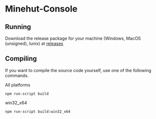 # Minehut-Console

## Running
Download the release package for your machine (Windows, MacOS (unsigned), lunix) at [releases](https://github.com/ronaldgameking/Minehut-Console/releases)

## Compiling
If you want to compile the source code yourself, use one of the following commands.

All platforms
```batch 
npm run-script build
```

win32_x64
```
npm run-script build:win32_x64
```
